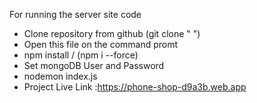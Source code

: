 For running the server site code
- Clone repository from github  (git clone " ")
- Open this file on the command promt
- npm install / (npm i --force)
- Set mongoDB User and Password
- nodemon index.js
- Project Live Link :https://phone-shop-d9a3b.web.app